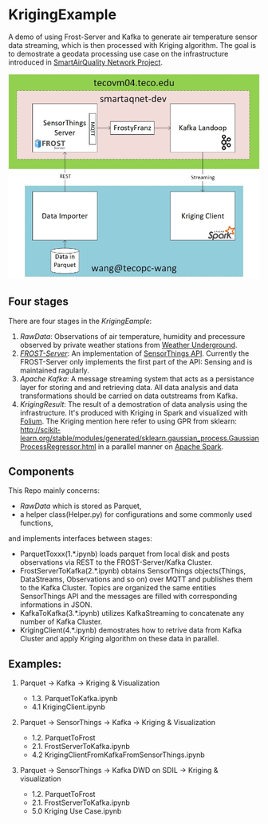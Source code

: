 # KrigingExample

A demo of using Frost-Server and Kafka to generate air temperature sensor data streaming, which is then processed with Kriging algorithm. The goal is to demostrate a geodata processing use case on the infrastructure introduced in [SmartAirQuality Network Project](http://smartaq.net/).

![Architecture used in KrigingExample](./KrigingExample.jpg?raw=true "KrigingExample") 


## Four stages

There are four stages in the *KrigingEample*:
1. *RawData*: Observations of air temperature, humidity and precessure observed by private weather stations from [Weather Underground](https://www.wunderground.com/).
2. [*FROST-Server*](https://github.com/FraunhoferIOSB/FROST-Server): An implementation of [SensorThings API](http://www.opengeospatial.org/standards/sensorthings). Currently the FROST-Server only implements the first part of the API: Sensing and is maintained ragularly.
3. *Apache Kafka*: A message streaming system that acts as a persistance layer for storing and and retrieving data. All data analysis and data transformations should be carried on data outstreams from Kafka.
4. *KrigingResult*: The result of a demostration of data analysis using the infrastructure. It's produced with Kriging in Spark and visualized with [Folium](https://github.com/python-visualization/folium). The Kriging mention here refer to using GPR from sklearn: http://scikit-learn.org/stable/modules/generated/sklearn.gaussian_process.GaussianProcessRegressor.html in a parallel manner on [Apache Spark](https://spark.apache.org/).

## Components

This Repo mainly concerns:
* *RawData* which is stored as Parquet,
* a helper class(Helper.py) for configurations and some commonly used functions,

and implements interfaces between stages:
* ParquetToxxx(1.\*.ipynb) loads parquet from local disk and posts observations via REST to the FROST-Server/Kafka Cluster.
* FrostServerToKafka(2.\*.ipynb) obtains SensorThings objects(Things, DataStreams, Observations and so on) over MQTT and publishes them to the Kafka Cluster. Topics are organized the same entities SensorThings API and the messages are filled with corresponding informations in JSON.
* KafkaToKafka(3.\*.ipynb) utilizes KafkaStreaming to concatenate any number of Kafka Cluster. 
* KrigingClient(4.\*.ipynb) demostrates how to retrive data from Kafka Cluster and apply Kriging algorithm on these data in parallel.

## Examples:

1. Parquet -> Kafka -> Kriging & Visualization
   - 1.3. ParquetToKafka.ipynb
   - 4.1 KrigingClient.ipynb
  
2. Parquet -> SensorThings -> Kafka -> Kriging & Visualization
   - 1.2. ParquetToFrost
   - 2.1. FrostServerToKafka.ipynb
   - 4.2 KrigingClientFromKafkaFromSensorThings.ipynb
3. Parquet -> SensorThings -> Kafka
                        DWD on SDIL -> Kriging & visualization
   - 1.2. ParquetToFrost
   - 2.1. FrostServerToKafka.ipynb
   - 5.0 Kriging Use Case.ipynb
